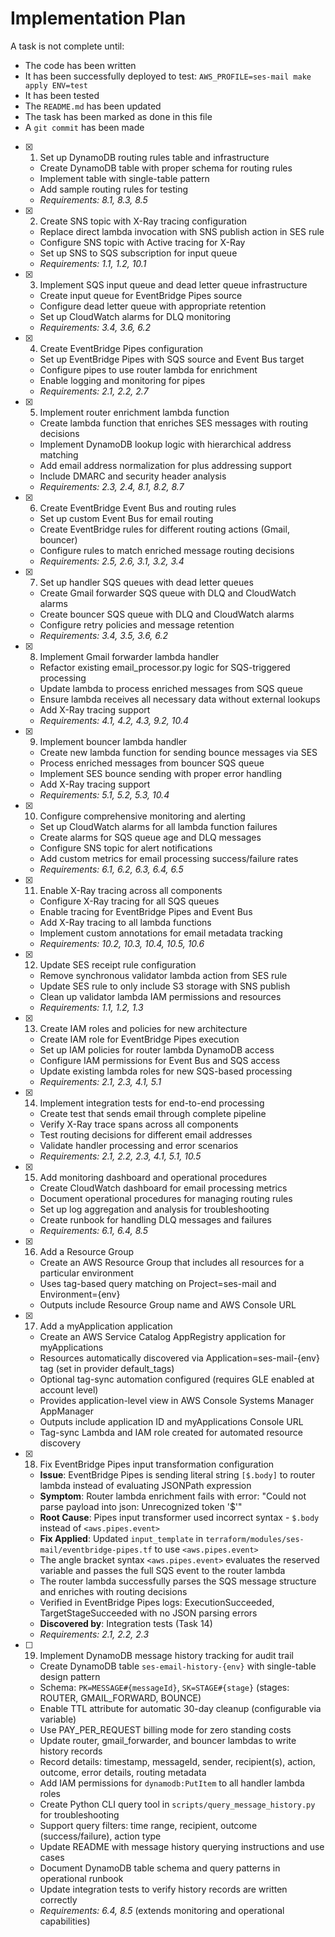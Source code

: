 # Implementation Plan

A task is not complete until:

- The code has been written
- It has been successfully deployed to test: `AWS_PROFILE=ses-mail make apply ENV=test`
- It has been tested
- The `README.md` has been updated
- The task has been marked as done in this file
- A `git commit` has been made

- [x] 1. Set up DynamoDB routing rules table and infrastructure
  - Create DynamoDB table with proper schema for routing rules
  - Implement table with single-table pattern
  - Add sample routing rules for testing
  - _Requirements: 8.1, 8.3, 8.5_

- [x] 2. Create SNS topic with X-Ray tracing configuration
  - Replace direct lambda invocation with SNS publish action in SES rule
  - Configure SNS topic with Active tracing for X-Ray
  - Set up SNS to SQS subscription for input queue
  - _Requirements: 1.1, 1.2, 10.1_

- [x] 3. Implement SQS input queue and dead letter queue infrastructure
  - Create input queue for EventBridge Pipes source
  - Configure dead letter queue with appropriate retention
  - Set up CloudWatch alarms for DLQ monitoring
  - _Requirements: 3.4, 3.6, 6.2_

- [x] 4. Create EventBridge Pipes configuration
  - Set up EventBridge Pipes with SQS source and Event Bus target
  - Configure pipes to use router lambda for enrichment
  - Enable logging and monitoring for pipes
  - _Requirements: 2.1, 2.2, 2.7_

- [x] 5. Implement router enrichment lambda function
  - Create lambda function that enriches SES messages with routing decisions
  - Implement DynamoDB lookup logic with hierarchical address matching
  - Add email address normalization for plus addressing support
  - Include DMARC and security header analysis
  - _Requirements: 2.3, 2.4, 8.1, 8.2, 8.7_

- [x] 6. Create EventBridge Event Bus and routing rules
  - Set up custom Event Bus for email routing
  - Create EventBridge rules for different routing actions (Gmail, bouncer)
  - Configure rules to match enriched message routing decisions
  - _Requirements: 2.5, 2.6, 3.1, 3.2, 3.4_

- [x] 7. Set up handler SQS queues with dead letter queues
  - Create Gmail forwarder SQS queue with DLQ and CloudWatch alarms
  - Create bouncer SQS queue with DLQ and CloudWatch alarms
  - Configure retry policies and message retention
  - _Requirements: 3.4, 3.5, 3.6, 6.2_

- [x] 8. Implement Gmail forwarder lambda handler
  - Refactor existing email_processor.py logic for SQS-triggered processing
  - Update lambda to process enriched messages from SQS queue
  - Ensure lambda receives all necessary data without external lookups
  - Add X-Ray tracing support
  - _Requirements: 4.1, 4.2, 4.3, 9.2, 10.4_

- [x] 9. Implement bouncer lambda handler
  - Create new lambda function for sending bounce messages via SES
  - Process enriched messages from bouncer SQS queue
  - Implement SES bounce sending with proper error handling
  - Add X-Ray tracing support
  - _Requirements: 5.1, 5.2, 5.3, 10.4_

- [x] 10. Configure comprehensive monitoring and alerting
  - Set up CloudWatch alarms for all lambda function failures
  - Create alarms for SQS queue age and DLQ messages
  - Configure SNS topic for alert notifications
  - Add custom metrics for email processing success/failure rates
  - _Requirements: 6.1, 6.2, 6.3, 6.4, 6.5_

- [x] 11. Enable X-Ray tracing across all components
  - Configure X-Ray tracing for all SQS queues
  - Enable tracing for EventBridge Pipes and Event Bus
  - Add X-Ray tracing to all lambda functions
  - Implement custom annotations for email metadata tracking
  - _Requirements: 10.2, 10.3, 10.4, 10.5, 10.6_

- [x] 12. Update SES receipt rule configuration
  - Remove synchronous validator lambda action from SES rule
  - Update SES rule to only include S3 storage with SNS publish
  - Clean up validator lambda IAM permissions and resources
  - _Requirements: 1.1, 1.2, 1.3_

- [x] 13. Create IAM roles and policies for new architecture
  - Create IAM role for EventBridge Pipes execution
  - Set up IAM policies for router lambda DynamoDB access
  - Configure IAM permissions for Event Bus and SQS access
  - Update existing lambda roles for new SQS-based processing
  - _Requirements: 2.1, 2.3, 4.1, 5.1_

- [x] 14. Implement integration tests for end-to-end processing
  - Create test that sends email through complete pipeline
  - Verify X-Ray trace spans across all components
  - Test routing decisions for different email addresses
  - Validate handler processing and error scenarios
  - _Requirements: 2.1, 2.2, 2.3, 4.1, 5.1, 10.5_

- [x] 15. Add monitoring dashboard and operational procedures
  - Create CloudWatch dashboard for email processing metrics
  - Document operational procedures for managing routing rules
  - Set up log aggregation and analysis for troubleshooting
  - Create runbook for handling DLQ messages and failures
  - _Requirements: 6.1, 6.4, 8.5_

- [x] 16. Add a Resource Group
  - Create an AWS Resource Group that includes all resources for a particular environment
  - Uses tag-based query matching on Project=ses-mail and Environment={env}
  - Outputs include Resource Group name and AWS Console URL

- [x] 17. Add a myApplication application
  - Create an AWS Service Catalog AppRegistry application for myApplications
  - Resources automatically discovered via Application=ses-mail-{env} tag (set in provider default_tags)
  - Optional tag-sync automation configured (requires GLE enabled at account level)
  - Provides application-level view in AWS Console Systems Manager AppManager
  - Outputs include application ID and myApplications Console URL
  - Tag-sync Lambda and IAM role created for automated resource discovery

- [x] 18. Fix EventBridge Pipes input transformation configuration
  - **Issue**: EventBridge Pipes is sending literal string `[$.body]` to router lambda instead of evaluating JSONPath expression
  - **Symptom**: Router lambda enrichment fails with error: "Could not parse payload into json: Unrecognized token '$'"
  - **Root Cause**: Pipes input transformer used incorrect syntax - `$.body` instead of `<aws.pipes.event>`
  - **Fix Applied**: Updated `input_template` in `terraform/modules/ses-mail/eventbridge-pipes.tf` to use `<aws.pipes.event>`
  - The angle bracket syntax `<aws.pipes.event>` evaluates the reserved variable and passes the full SQS event to the router lambda
  - The router lambda successfully parses the SQS message structure and enriches with routing decisions
  - Verified in EventBridge Pipes logs: ExecutionSucceeded, TargetStageSucceeded with no JSON parsing errors
  - **Discovered by**: Integration tests (Task 14)
  - _Requirements: 2.1, 2.2, 2.3_

- [ ] 19. Implement DynamoDB message history tracking for audit trail
  - Create DynamoDB table `ses-email-history-{env}` with single-table design pattern
  - Schema: `PK=MESSAGE#{messageId}`, `SK=STAGE#{stage}` (stages: ROUTER, GMAIL_FORWARD, BOUNCE)
  - Enable TTL attribute for automatic 30-day cleanup (configurable via variable)
  - Use PAY_PER_REQUEST billing mode for zero standing costs
  - Update router, gmail_forwarder, and bouncer lambdas to write history records
  - Record details: timestamp, messageId, sender, recipient(s), action, outcome, error details, routing metadata
  - Add IAM permissions for `dynamodb:PutItem` to all handler lambda roles
  - Create Python CLI query tool in `scripts/query_message_history.py` for troubleshooting
  - Support query filters: time range, recipient, outcome (success/failure), action type
  - Update README with message history querying instructions and use cases
  - Document DynamoDB table schema and query patterns in operational runbook
  - Update integration tests to verify history records are written correctly
  - _Requirements: 6.4, 8.5_ (extends monitoring and operational capabilities)
